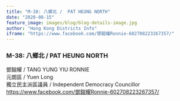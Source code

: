 ```yaml
---
title: "M-38: 八鄉北 /  PAT HEUNG NORTH"
date: "2020-08-15"
feature_image: images/blog/blog-details-image.jpg
author: "Hong Kong Districts Info"
iframe: "https://www.facebook.com/鄧鎔耀Ronnie-602708223267357/"
---
```


### M-38: 八鄉北 /  PAT HEUNG NORTH  
鄧鎔耀 /  TANG YUNG YIU RONNIE  
元朗區 / Yuen Long  
獨立民主派區議員  /  Independent Democracy Councillor  
https://www.facebook.com/鄧鎔耀Ronnie-602708223267357/
